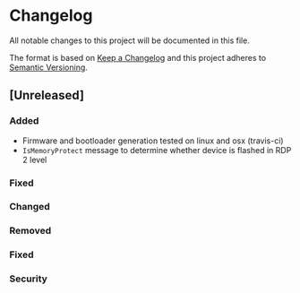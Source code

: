 # Changelog
All notable changes to this project will be documented in this file.

The format is based on [Keep a Changelog](http://keepachangelog.com/en/1.0.0/)
and this project adheres to [Semantic Versioning](http://semver.org/spec/v2.0.0.html).

## [Unreleased]

### Added

- Firmware and bootloader generation tested on linux and osx (travis-ci)
- `IsMemoryProtect` message to determine whether device is flashed in RDP 2 level

### Fixed

### Changed

### Removed

### Fixed

### Security

